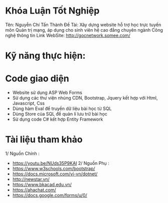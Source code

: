 # Khóa Luận Tốt Nghiệp
Tên: Nguyễn Chí Tấn Thành
Đề Tài: Xây dựng website hỗ trợ học trực tuyến môn Quản trị mạng, áp dụng cho sinh viên hệ cao đẳng chuyên ngành Công nghệ thông tin
Link WebSite: http://gocnetwork.somee.com/

# Kỹ năng thực hiện:
# Code giao diện
- Website sử dụng ASP Web Forms
- Sử dụng các thư viện nhúng CDN, Bootstrap, Jquery kết hợp với Html, Javascript, Css
- Dùng hàm Eval để truyền dữ liệu bài học từ SQL
- Dùng Store của SQL để quản lí lưu trữ bài học
- Sử dụng code C# kết hợp Entity Framework

# Tài liệu tham khảo
1/ Nguồn Chính :
- https://youtu.be/NUds35P9KAI 
2/ Nguồn Phụ :
- https://www.w3schools.com/bootstrap/
- https://docs.microsoft.com/vi-vn/dotnet/
- http://newstar.vn/
- https://www.bkacad.edu.vn/ 
- https://ahachat.com/
- https://docs.google.com/forms/u/0/
